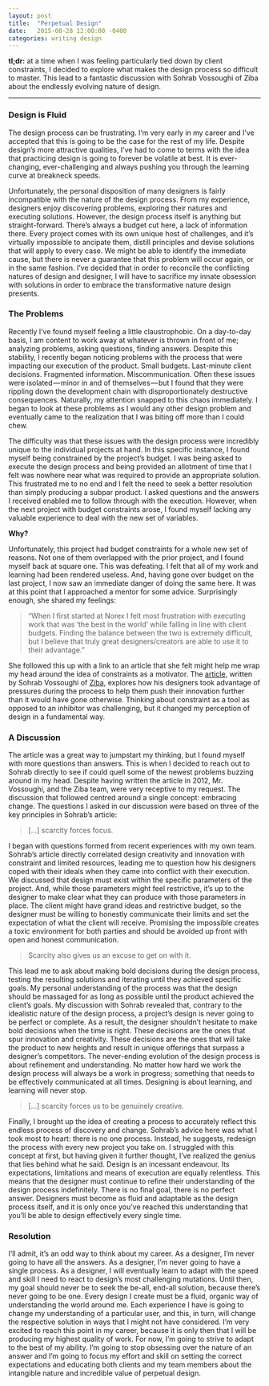 ```yaml
---
layout: post
title:  "Perpetual Design"
date:   2015-08-28 12:00:00 -0400
categories: writing design
---
```

**tl;dr:** at a time when I was feeling particularly tied down by client constraints, I decided to explore what makes the design process so difficult to master. This lead to a fantastic discussion with Sohrab Vossoughi of Ziba about the endlessly evolving nature of design.

<hr>

### Design is Fluid

The design process can be frustrating. I’m very early in my career and I’ve accepted that this is going to be the case for the rest of my life. Despite design’s more attractive qualities, I’ve had to come to terms with the idea that practicing design is going to forever be volatile at best. It is ever-changing, ever-challenging and always pushing you through the learning curve at breakneck speeds.

Unfortunately, the personal disposition of many designers is fairly incompatible with the nature of the design process. From my experience, designers enjoy discovering problems, exploring their natures and executing solutions. However, the design process itself is anything but straight-forward. There’s always a budget cut here, a lack of information there. Every project comes with its own unique host of challenges, and it’s virtually impossible to ancipate them, distill principles and devise solutions that will apply to every case. We might be able to identify the immediate cause, but there is never a guarantee that this problem will occur again, or in the same fashion.
I’ve decided that in order to reconcile the conflicting natures of design and designer, I will have to sacrifice my innate obsession with solutions in order to embrace the transformative nature design presents.

### The Problems

Recently I’ve found myself feeling a little claustrophobic. On a day-to-day basis, I am content to work away at whatever is thrown in front of me; analyzing problems, asking questions, finding answers. Despite this stability, I recently began noticing problems with the process that were impacting our execution of the product. Small budgets. Last-minute client decisions. Fragmented information. Miscommunication. Often these issues were isolated — minor in and of themselves — but I found that they were rippling down the development chain with disproportionately destructive consequences. Naturally, my attention snapped to this chaos immediately. I began to look at these problems as I would any other design problem and eventually came to the realization that I was biting off more than I could chew.

The difficulty was that these issues with the design process were incredibly unique to the individual projects at hand. In this specific instance, I found myself being constrained by the project’s budget. I was being asked to execute the design process and being provided an allotment of time that I felt was nowhere near what was required to provide an appropriate solution. This frustrated me to no end and I felt the need to seek a better resolution than simply producing a subpar product. I asked questions and the answers I received enabled me to follow through with the execution. However, when the next project with budget constraints arose, I found myself lacking any valuable experience to deal with the new set of variables.

**Why?**

Unfortunately, this project had budget constraints for a whole new set of reasons. Not one of them overlapped with the prior project, and I found myself back at square one. This was defeating. I felt that all of my work and learning had been rendered useless. And, having gone over budget on the last project, I now saw an immediate danger of doing the same here. It was at this point that I approached a mentor for some advice. Surprisingly enough, she shared my feelings:

>“When I first started at Norex I felt most frustration with executing work that was ‘the best in the world’ while falling in line with client budgets. Finding the balance between the two is extremely difficult, but I believe that truly great designers/creators are able to use it to their advantage.”

She followed this up with a link to an article that she felt might help me wrap my head around the idea of constraints as a motivator. The [article](//hbr.org/2012/03/the-silver-lining-to-scarcity), written by Sohrab Vossoughi of [Ziba](//www.ziba.com/), explores how his designers took advantage of pressures during the process to help them push their innovation further than it would have gone otherwise. Thinking about constraint as a tool as opposed to an inhibitor was challenging, but it changed my perception of design in a fundamental way.

### A Discussion

The article was a great way to jumpstart my thinking, but I found myself with more questions than answers. This is when I decided to reach out to Sohrab directly to see if could quell some of the newest problems buzzing around in my head. Despite having written the article in 2012, Mr. Vossoughi, and the Ziba team, were very receptive to my request. The discussion that followed centred around a single concept: embracing change. The questions I asked in our discussion were based on three of the key principles in Sohrab’s article:

>[…] scarcity forces focus.

I began with questions formed from recent experiences with my own team. Sohrab’s article directly correlated design creativity and innovation with constraint and limited resources, leading me to question how his designers coped with their ideals when they came into conflict with their execution. We discussed that design must exist within the specific parameters of the project. And, while those parameters might feel restrictive, it’s up to the designer to make clear what they can produce with those parameters in place. The client might have grand ideas and restrictive budget, so the designer must be willing to honestly communicate their limits and set the expectation of what the client will receive. Promising the impossible creates a toxic environment for both parties and should be avoided up front with open and honest communication.

>Scarcity also gives us an excuse to get on with it.

This lead me to ask about making bold decisions during the design process, testing the resulting solutions and iterating until they achieved specific goals. My personal understanding of the process was that the design should be massaged for as long as possible until the product achieved the client’s goals. My discussion with Sohrab revealed that, contrary to the idealistic nature of the design process, a project’s design is never going to be perfect or complete. As a result, the designer shouldn’t hesitate to make bold decisions when the time is right. These decisions are the ones that spur innovation and creativity. These decisions are the ones that will take the product to new heights and result in unique offerings that surpass a designer’s competitors. The never-ending evolution of the design process is about refinement and understanding. No matter how hard we work the design process will always be a work in progress; something that needs to be effectively communicated at all times. Designing is about learning, and learning will never stop.

>[…] scarcity forces us to be genuinely creative.

Finally, I brought up the idea of creating a process to accurately reflect this endless process of discovery and change. Sohrab’s advice here was what I took most to heart: there is no one process. Instead, he suggests, redesign the process with every new project you take on. I struggled with this concept at first, but having given it further thought, I’ve realized the genius that lies behind what he said. Design is an incessant endeavour. Its expectations, limitations and means of execution are equally relentless. This means that the designer must continue to refine their understanding of the design process indefinitely. There is no final goal, there is no perfect answer. Designers must become as fluid and adaptable as the design process itself, and it is only once you’ve reached this understanding that you’ll be able to design effectively every single time.

### Resolution

I’ll admit, it’s an odd way to think about my career. As a designer, I’m never going to have all the answers. As a designer, I’m never going to have a single process. As a designer, I will eventually learn to adapt with the speed and skill I need to react to design’s most challenging mutations. Until then, my goal should never be to seek the be-all, end-all solution, because there’s never going to be one. Every design I create must be a fluid, organic way of understanding the world around me. Each experience I have is going to change my understanding of a particular user, and this, in turn, will change the respective solution in ways that I might not have considered. I’m very excited to reach this point in my career, because it is only then that I will be producing my highest quality of work. For now, I’m going to strive to adapt to the best of my ability. I’m going to stop obsessing over the nature of an answer and I’m going to focus my effort and skill on setting the correct expectations and educating both clients and my team members about the intangible nature and incredible value of perpetual design.
